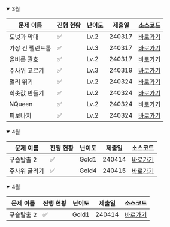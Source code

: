 <details open>
<summary>3월</summary>

| 문제 이름        | 진행 현황          | 난이도 | 제출일 | 소스코드                                      |
| ---------------- | ------------------ | ------ | ------ | --------------------------------------------- |
| 도넛과 막대      | :white_check_mark: | Lv.2   | 240317 | [바로가기](2024_03/Sol_도넛과막대그래프.java) |
| 가장 긴 펠린드롬 | :white_check_mark: | Lv.3   | 240317 | [바로가기](2024_03/Sol_가장긴펠린드롬.java)   |
| 올바른 괄호      | :white_check_mark: | Lv.2   | 240317 | [바로가기](2024_03/Sol_올바른문자열.java)     |
| 주사위 고르기    | :white_check_mark: | Lv.3   | 240319 | [바로가기](2024_03/Sol_주사위고르기.java)     |
| 멀리 뛰기        | :white_check_mark: | Lv.2   | 240324 | [바로가기](2024_03/Sol_멀리뛰기.java)         |
| 최솟값 만들기    | :white_check_mark: | Lv.2   | 240324 | [바로가기](2024_03/Sol_최소값만들기.java)     |
| NQueen           | :white_check_mark: | Lv.2   | 240324 | [바로가기](2024_03/피보나치수.c)              |
| 피보나치         | :white_check_mark: | Lv.2   | 240324 | [바로가기](2024_03/Nqueen.cpp)                |

</details>

<details open>

<summary>4월</summary>

| 문제 이름     | 진행 현황          | 난이도 | 제출일 | 소스코드                                        |
| ------------- | ------------------ | ------ | ------ | ----------------------------------------------- |
| 구슬탈출 2    | :white_check_mark: | Gold1  | 240414 | [바로가기](2024_04/Sol_13460_구슬탈출2.java)    |
| 주사위 굴리기 | :white_check_mark: | Gold4  | 240415 | [바로가기](2024_04/Sol_14499_주사위굴리기.java) |

</details>

<details open>

<summary>4월</summary>

| 문제 이름  | 진행 현황          | 난이도 | 제출일 | 소스코드                                     |
| ---------- | ------------------ | ------ | ------ | -------------------------------------------- |
| 구슬탈출 2 | :white_check_mark: | Gold1  | 240414 | [바로가기](2024_04/Sol_13460_구슬탈출2.java) |

</details>


<!-- :white_large_square: :white_check_mark: -->

